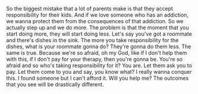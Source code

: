  So the biggest mistake that a lot of parents make is that they accept responsibility for their kids. And if we love someone who has an addiction, we wanna protect them from the consequences of that addiction. So we actually step up and we do more. The problem is that the moment that you start doing more, they will start doing less. Let's say you've got a roommate and there's dishes in the sink. The more you take responsibility for the dishes, what is your roommate gonna do? They're gonna do them less. The same is true. Because we're so afraid, oh my God, like if I don't help them with this, if I don't pay for your therapy, then you're gonna be. You're so afraid and so who's taking responsibility for it? You are. Let them ask you to pay. Let them come to you and say, you know what? I really wanna conquer this. I found someone but I can't afford it. Will you help me? The outcomes that you see will be drastically different.